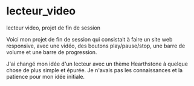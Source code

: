 # lecteur_video
lecteur video, projet de fin de session

Voici mon projet de fin de session qui consistait à faire un site web responsive, avec une vidéo, des boutons play/pause/stop, une barre de volume et une barre de progression.

J'ai changé mon idée d'un lecteur avec un thème Hearthstone à quelque chose de plus simple et épurée. Je n'avais pas les connaissances et la patience pour mon idée initiale.
